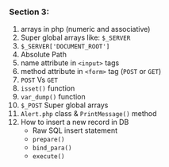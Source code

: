 ### Section 3:
1. arrays in php (numeric and associative)
2. Super global arrays like: `$_SERVER`
3. `$_SERVER['DOCUMENT_ROOT']`
4. Absolute Path
5. name attribute in `<input>` tags
6. method attribute in `<form>` tag (`POST` or `GET`)
7. `POST` Vs `GET`
8. `isset()` function
9. `var_dump()` function
10. `$_POST` Super global arrays
11. `Alert.php` class & `PrintMessage()` method
12. How to insert a new record in DB
    - Raw SQL insert statement
    - `prepare()`
    - `bind_para()`
    - `execute()`